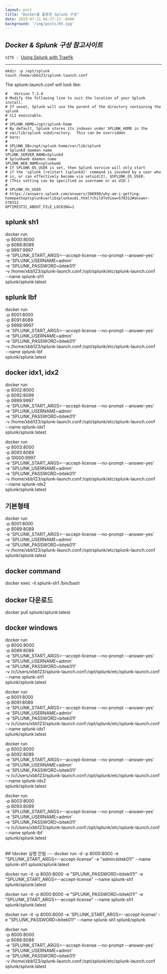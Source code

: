 ```yaml
---
layout: post
title: "Docker를 활용한 Splunk 구성"
date: 2019-07-21 06:37:13 -0400
background: '/img/posts/05.jpg'
---
```


## *Docker & Splunk 구성 참고사이트* 
`SITE : `[Using Splunk with Traefik](https://medium.com/@nzmebooks/using-splunk-with-traefik-e41b8ae1537a)

---

```
mkdir -p /opt/splunk
touch /home/xbb123/splunk-launch.conf
```

The splunk-launch.conf will look like:
```
#   Version 7.2.4
# Modify the following line to suit the location of your Splunk install.
# If unset, Splunk will use the parent of the directory containing the splunk
# CLI executable.
#
# SPLUNK_HOME=/opt/splunk-home
# By default, Splunk stores its indexes under SPLUNK_HOME in the
# var/lib/splunk subdirectory.  This can be overridden
# here:
#
# SPLUNK_DB=/opt/splunk-home/var/lib/splunk
# Splunkd daemon name
SPLUNK_SERVER_NAME=Splunkd
# Splunkweb daemon name
SPLUNK_WEB_NAME=splunkweb
# If SPLUNK_OS_USER is set, then Splunk service will only start
# if the 'splunk [re]start [splunkd]' command is invoked by a user who
# is, or can effectively become via setuid(2), $SPLUNK_OS_USER.
# (This setting can be specified as username or as UID.)
#
# SPLUNK_OS_USER
# https://answers.splunk.com/answers/306998/why-am-i-getting-homepathoptsplunkvarlibsplunkaudi.html?childToView=578312#answer-578312
OPTIMISTIC_ABOUT_FILE_LOCKING=1
```


## splunk sh1
docker run \
    -p 8000:8000 \
    -p 8089:8089 \
    -p 9997:9997 \
    -e 'SPLUNK_START_ARGS=--accept-license --no-prompt --answer-yes' \
    -e 'SPLUNK_USERNAME=admin' \
    -e 'SPLUNK_PASSWORD=bitek01!' \
    -v /home/xbb123/splunk-launch.conf:/opt/splunk/etc/splunk-launch.conf \
    --name splunk-sh1 \
    splunk/splunk:latest

## splunk lbf
docker run \
    -p 8001:8000 \
    -p 8091:8089 \
    -p 9998:9997 \
    -e 'SPLUNK_START_ARGS=--accept-license --no-prompt --answer-yes' \
    -e 'SPLUNK_USERNAME=admin' \
    -e 'SPLUNK_PASSWORD=bitek01!' \
    -v /home/xbb123/splunk-launch.conf:/opt/splunk/etc/splunk-launch.conf \
    --name splunk-lbf \
    splunk/splunk:latest    

## docker idx1, idx2
docker run \
    -p 8002:8000 \
    -p 8092:8089 \
    -p 9999:9997 \
    -e 'SPLUNK_START_ARGS=--accept-license --no-prompt --answer-yes' \
    -e 'SPLUNK_USERNAME=admin' \
    -e 'SPLUNK_PASSWORD=bitek01!' \
    -v /home/xbb123/splunk-launch.conf:/opt/splunk/etc/splunk-launch.conf \
    --name splunk-idx1 \
    splunk/splunk:latest

docker run \
    -p 8003:8000 \
    -p 8093:8089 \
    -p 10000:9997 \
    -e 'SPLUNK_START_ARGS=--accept-license --no-prompt --answer-yes' \
    -e 'SPLUNK_USERNAME=admin' \
    -e 'SPLUNK_PASSWORD=bitek01!' \
    -v /home/xbb123/splunk-launch.conf:/opt/splunk/etc/splunk-launch.conf \
    --name splunk-idx2 \
    splunk/splunk:latest


## 기본형태
docker run \
    -p 8001:8000 \
    -p 8089:8089 \
    -e 'SPLUNK_START_ARGS=--accept-license --no-prompt --answer-yes' \
    -e 'SPLUNK_USERNAME=admin' \
    -e 'SPLUNK_PASSWORD=bitek01!' \
    -v /home/xbb123/splunk-launch.conf:/opt/splunk/etc/splunk-launch.conf \
    splunk/splunk:latest


## docker command
docker exec -it splunk-sh1 /bin/bash

## docker 다운로드
docker pull splunk/splunk:latest

## docker windows
docker run \
    -p 8000:8000 \
    -p 8089:8089 \
    -e 'SPLUNK_START_ARGS=--accept-license --no-prompt --answer-yes' \
    -e 'SPLUNK_USERNAME=admin' \
    -e 'SPLUNK_PASSWORD=bitek01!' \
    -v /c/Users/xbb123/splunk-launch.conf:/opt/splunk/etc/splunk-launch.conf \
    --name splunk-sh1 \
    splunk/splunk:latest

docker run \
    -p 8001:8000 \
    -p 8091:8089 \
    -e 'SPLUNK_START_ARGS=--accept-license --no-prompt --answer-yes' \
    -e 'SPLUNK_USERNAME=admin' \
    -e 'SPLUNK_PASSWORD=bitek01!' \
    -v /c/Users/xbb123/splunk-launch.conf:/opt/splunk/etc/splunk-launch.conf \
    --name splunk-idx1 \
    splunk/splunk:latest

docker run \
    -p 8002:8000 \
    -p 8092:8089 \
    -e 'SPLUNK_START_ARGS=--accept-license --no-prompt --answer-yes' \
    -e 'SPLUNK_USERNAME=admin' \
    -e 'SPLUNK_PASSWORD=bitek01!' \
    -v /c/Users/xbb123/splunk-launch.conf:/opt/splunk/etc/splunk-launch.conf \
    --name splunk-idx2 \
    splunk/splunk:latest

docker run \
    -p 8003:8000 \
    -p 8093:8089 \
    -e 'SPLUNK_START_ARGS=--accept-license --no-prompt --answer-yes' \
    -e 'SPLUNK_USERNAME=admin' \
    -e 'SPLUNK_PASSWORD=bitek01!' \
    -v /c/Users/xbb123/splunk-launch.conf:/opt/splunk/etc/splunk-launch.conf \
    --name splunk-lbf \
    splunk/splunk:latest       

<br>
## !docker 실행 안됨
---
docker run -d -p 8000:8000 -e "SPLUNK_START_ARGS=--accept-license" -e "admin:bitek01!" --name splunk-sh1 splunk/splunk:latest

docker run -it -p 8000:8000 -e "SPLUNK_PASSWORD=bitek01!" -e "SPLUNK_START_ARGS=--accept-license" --name splunk-sh1 splunk/splunk:latest

docker run -it -p 8000:8000 -e "SPLUNK_PASSWORD=bitek01!" -e "SPLUNK_START_ARGS=--accept-license" --name splunk-sh1 splunk/splunk:latest


docker run -it -p 8000:8000 -e 'SPLUNK_START_ARGS=--accept-license' -e "SPLUNK_PASSWORD=bitek01!" --name splunk-sh1 splunk/splunk

docker run \
    -p 8000:8000 \
    -p 8088:8088 \
    -e 'SPLUNK_START_ARGS=--accept-license --no-prompt --answer-yes' \
    -e 'SPLUNK_USERNAME=admin' \
    -e 'SPLUNK_PASSWORD=bitek01!' \
    -v /home/xbb123/splunk-launch.conf:/opt/splunk/etc/splunk-launch.conf \
    splunk/splunk:latest
